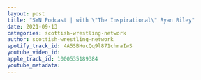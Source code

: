 ```yaml
---
layout: post
title: "SWN Podcast | with \"The Inspirational\" Ryan Riley"
date: 2021-09-13
categories: scottish-wrestling-network
author: scottish-wrestling-network
spotify_track_id: 4A5SBHucQq9l871chraIwS
youtube_video_id: 
apple_track_id: 1000535189384
youtube_metadata: 
---
```

